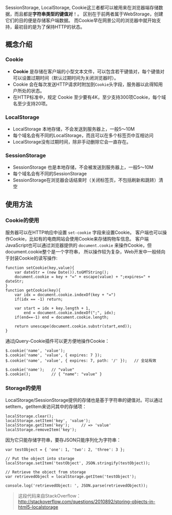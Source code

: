 SessionStorage, LocalStorage, Cookie这三者都可以被用来在浏览器端存储数据，而且都是**字符串类型的键值对**！。 区别在于前两者属于WebStorage，创建它们的目的便是存储客户端数据。 而Cookie早在网景公司的浏览器中就开始支持，最初目的是为了保持HTTP的状态。

## 概念介绍

### Cookie

 - **Cookie** 是存储在客户端的小型文本文件，可以包含若干键值对，每个键值对可以设置过期时间（默认过期时间为关闭浏览器时）。 
 - Cookie 会在每次发送HTTP请求时附加到`Cookie`头字段，服务器以此得知用户所处的状态。 
 - 在HTTP标准中，规定 Cookie 至少要有4K，至少支持300项Cookie，每个域名至少支持20项。

### LocalStorage

- LocalStorage 本地存储，不会发送到服务器上，一般5～10M
- 每个域名会有不同的LocalStorage，而且可以在多个标签页中互相访问
- LocalStorage没有过期时间，除非手动删除它会一直存在。

### SessionStorage

- SessionStorage 也是本地存储，不会被发送到服务器上，一般5～10M
- 每个域名会有不同的SessionStorage
- SessionStorage在浏览器会话结束时（关闭标签页，不包括刷新和跳转）清空


## 使用方法

### Cookie的使用

服务器可以在HTTP响应中设置 `set-cookie` 字段来设置Cookie。 客户端也可以操作Cookie，比如有的电商网站会使用Cookie来存储购物车信息。 客户端JavaScript也可以通过浏览器提供的 `document.cookie` 来操作Cookie，但document.cookie整个是一个字符串， 所以操作较为复杂，Web开发中一般倾向于封装Cookie的读写操作:

```
function setCookie(key,value){
    var dateStr = (new Date()).toGMTString();
    document.cookie = key + "=" + escape(value) + ";expires=" + dateStr;
}
function getCookie(key){
    var idx = document.cookie.indexOf(key + "=")
    if(idx == -1) return;
    
    var start = idx + key.length + 1,
        end = document.cookie.indexOf(";", idx);
    if(end==-1) end = document.cookie.length;
    
    return unescape(document.cookie.substr(start,end));
}
```

通过jQuery-Cookie插件可以更方便地操作Cookie：

```
$.cookie('name', 'value');  
$.cookie('name', 'value', { expires: 7 });  
$.cookie('name', 'value', { expires: 7, path: '/' });   // 全站有效

$.cookie('name');   // "value"
$.cookie();         // { "name": "value" }
```


### Storage的使用

LocalStorage/SessionStorage提供的存储也是基于字符串的键值对。可以通过setItem，getItem来访问其中的存储项：

```
localStorage.clear();
localStorage.setItem('key', 'value');
localStorage.getItem('key');     // => 'value'
localStorage.removeItem('key');
```

因为它只能存储字符串，要存JSON只能序列化为字符串：

```
var testObject = { 'one': 1, 'two': 2, 'three': 3 };

// Put the object into storage
localStorage.setItem('testObject', JSON.stringify(testObject));

// Retrieve the object from storage
var retrievedObject = localStorage.getItem('testObject');

console.log('retrievedObject: ', JSON.parse(retrievedObject));
```

> 这段代码来自StackOverflow： http://stackoverflow.com/questions/2010892/storing-objects-in-html5-localstorage